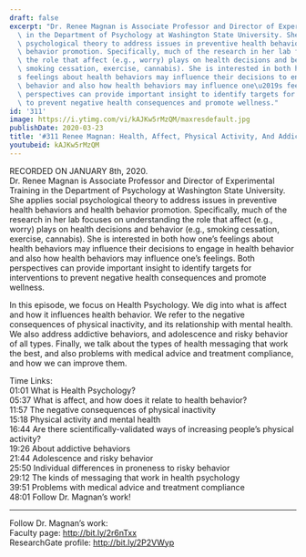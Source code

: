 ```yaml
---
draft: false
excerpt: "Dr. Renee Magnan is Associate Professor and Director of Experimental Training\
  \ in the Department of Psychology at Washington State University. She applies social\
  \ psychological theory to address issues in preventive health behaviors and health\
  \ behavior promotion. Specifically, much of the research in her lab focuses on understanding\
  \ the role that affect (e.g., worry) plays on health decisions and behavior (e.g.,\
  \ smoking cessation, exercise, cannabis). She is interested in both how one\u2019\
  s feelings about health behaviors may influence their decisions to engage in health\
  \ behavior and also how health behaviors may influence one\u2019s feelings. Both\
  \ perspectives can provide important insight to identify targets for interventions\
  \ to prevent negative health consequences and promote wellness."
id: '311'
image: https://i.ytimg.com/vi/kAJKw5rMzQM/maxresdefault.jpg
publishDate: 2020-03-23
title: '#311 Renee Magnan: Health, Affect, Physical Activity, And Addiction'
youtubeid: kAJKw5rMzQM
---
```

RECORDED ON JANUARY 8th, 2020.  
Dr. Renee Magnan is Associate Professor and Director of Experimental Training in the Department of Psychology at Washington State University. She applies social psychological theory to address issues in preventive health behaviors and health behavior promotion. Specifically, much of the research in her lab focuses on understanding the role that affect (e.g., worry) plays on health decisions and behavior (e.g., smoking cessation, exercise, cannabis). She is interested in both how one’s feelings about health behaviors may influence their decisions to engage in health behavior and also how health behaviors may influence one’s feelings. Both perspectives can provide important insight to identify targets for interventions to prevent negative health consequences and promote wellness.

In this episode, we focus on Health Psychology. We dig into what is affect and how it influences health behavior. We refer to the negative consequences of physical inactivity, and its relationship with mental health. We also address addictive behaviors, and adolescence and risky behavior of all types. Finally, we talk about the types of health messaging that work the best, and also problems with medical advice and treatment compliance, and how we can improve them.

Time Links:  
01:01  What is Health Psychology?  
05:37  What is affect, and how does it relate to health behavior?  
11:57  The negative consequences of physical inactivity  
15:18  Physical activity and mental health  
16:44  Are there scientifically-validated ways of increasing people’s physical activity?   
19:26  About addictive behaviors  
21:44  Adolescence and risky behavior  
25:50  Individual differences in proneness to risky behavior   
29:12  The kinds of messaging that work in health psychology  
39:51  Problems with medical advice and treatment compliance  
48:01  Follow Dr. Magnan’s work!

---

Follow Dr. Magnan’s work:  
Faculty page: http://bit.ly/2r6nTxx  
ResearchGate profile: http://bit.ly/2P2VWyp
